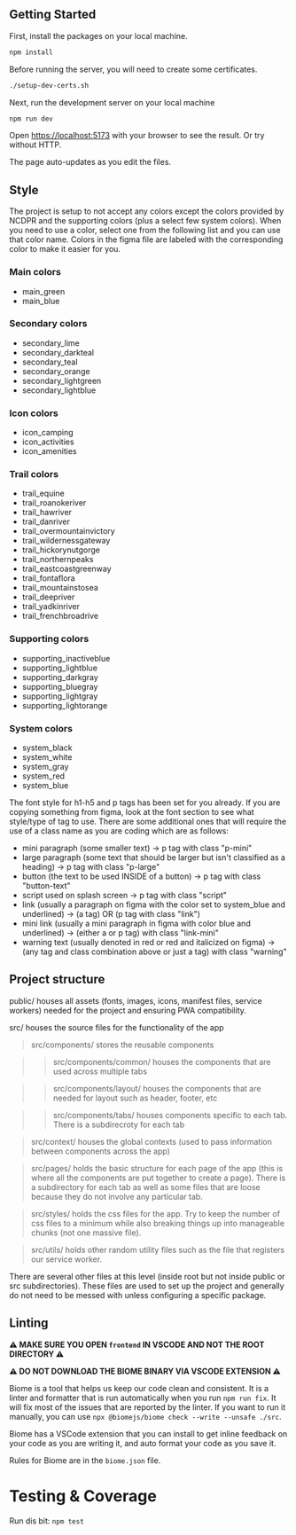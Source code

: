 ## Getting Started

First, install the packages on your local machine.

```bash
npm install
```

Before running the server, you will need to create some certificates.

```bash
./setup-dev-certs.sh
```

Next, run the development server on your local machine

```bash
npm run dev
```

Open [https://localhost:5173](https://localhost:5173) with your browser to see
the result. Or try without HTTP.

The page auto-updates as you edit the files.

## Style

The project is setup to not accept any colors except the colors provided by
NCDPR and the supporting colors (plus a select few system colors). When you need
to use a color, select one from the following list and you can use that color
name. Colors in the figma file are labeled with the corresponding color to make
it easier for you.

### Main colors

- main_green
- main_blue

### Secondary colors

- secondary_lime
- secondary_darkteal
- secondary_teal
- secondary_orange
- secondary_lightgreen
- secondary_lightblue

### Icon colors

- icon_camping
- icon_activities
- icon_amenities

### Trail colors

- trail_equine
- trail_roanokeriver
- trail_hawriver
- trail_danriver
- trail_overmountainvictory
- trail_wildernessgateway
- trail_hickorynutgorge
- trail_northernpeaks
- trail_eastcoastgreenway
- trail_fontaflora
- trail_mountainstosea
- trail_deepriver
- trail_yadkinriver
- trail_frenchbroadrive

### Supporting colors

- supporting_inactiveblue
- supporting_lightblue
- supporting_darkgray
- supporting_bluegray
- supporting_lightgray
- supporting_lightorange

### System colors

- system_black
- system_white
- system_gray
- system_red
- system_blue

The font style for h1-h5 and p tags has been set for you already. If you are
copying something from figma, look at the font section to see what style/type of
tag to use. There are some additional ones that will require the use of a class
name as you are coding which are as follows:

- mini paragraph (some smaller text) -> p tag with class "p-mini"
- large paragraph (some text that should be larger but isn't classified as a
  heading) -> p tag with class "p-large"
- button (the text to be used INSIDE of a button) -> p tag with class
  "button-text"
- script used on splash screen -> p tag with class "script"
- link (usually a paragraph on figma with the color set to system_blue and
  underlined) -> (a tag) OR (p tag with class "link")
- mini link (usually a mini paragraph in figma with color blue and underlined)
  -> (either a or p tag) with class "link-mini"
- warning text (usually denoted in red or red and italicized on figma) -> (any
  tag and class combination above or just a tag) with class "warning"

## Project structure

public/ houses all assets (fonts, images, icons, manifest files, service
workers) needed for the project and ensuring PWA compatibility.

src/ houses the source files for the functionality of the app

> src/components/ stores the reusable components

>> src/components/common/ houses the components that are used across multiple
>> tabs

>> src/components/layout/ houses the components that are needed for layout such
>> as header, footer, etc

>> src/components/tabs/ houses components specific to each tab. There is a
>> subdirecroty for each tab

> src/context/ houses the global contexts (used to pass information between
> components across the app)

> src/pages/ holds the basic structure for each page of the app (this is where
> all the components are put together to create a page). There is a subdirectory
> for each tab as well as some files that are loose because they do not involve
> any particular tab.

> src/styles/ holds the css files for the app. Try to keep the number of css
> files to a minimum while also breaking things up into manageable chunks (not
> one massive file).

> src/utils/ holds other random utility files such as the file that registers
> our service worker.

There are several other files at this level (inside root but not inside public
or src subdirectories). These files are used to set up the project and generally
do not need to be messed with unless configuring a specific package.

## Linting

**⚠️ MAKE SURE YOU OPEN `frontend` IN VSCODE AND NOT THE ROOT DIRECTORY ⚠️**

**⚠️ DO NOT DOWNLOAD THE BIOME BINARY VIA VSCODE EXTENSION ⚠️**

Biome is a tool that helps us keep our code clean and consistent. It is a linter
and formatter that is run automatically when you run `npm run fix`. It will fix
most of the issues that are reported by the linter. If you want to run it
manually, you can use `npx @biomejs/biome check --write --unsafe ./src`.

Biome has a VSCode extension that you can install to get inline feedback on your
code as you are writing it, and auto format your code as you save it.

Rules for Biome are in the `biome.json` file.

# Testing & Coverage
Run dis bit: `npm test`
